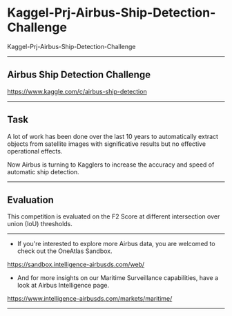 # Kaggel-Prj-Airbus-Ship-Detection-Challenge
Kaggel-Prj-Airbus-Ship-Detection-Challenge


-------

## Airbus Ship Detection Challenge
https://www.kaggle.com/c/airbus-ship-detection

-------

## Task

A lot of work has been done over the last 10 years to automatically extract objects from satellite images with significative results but no effective operational effects. 

Now Airbus is turning to Kagglers to increase the accuracy and speed of automatic ship detection.




-------

## Evaluation
This competition is evaluated on the F2 Score at different intersection over union (IoU) thresholds.



-------

- If you're interested to explore more Airbus data, you are welcomed to check out the OneAtlas Sandbox. 

https://sandbox.intelligence-airbusds.com/web/

- And for more insights on our Maritime Surveillance capabilities, have a look at Airbus Intelligence page.

https://www.intelligence-airbusds.com/markets/maritime/

-------



